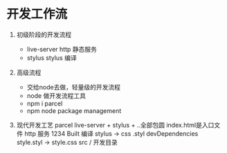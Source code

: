 # 开发工作流
1. 初级阶段的开发流程
    - live-server http 静态服务
    - stylus stylus 编译

2. 高级流程
    - 交给node去做，轻量级的开发流程
    - node 做开发流程工具
    - npm i parcel
    - npm node package management
    
3. 现代开发工艺
    parcel live-server + stylus + ..全部包圆
    index.html是入口文件  http 服务 1234
    Built 编译 stylus -> css
    .styl devDependencies style.styl -> style.css
    src / 开发目录